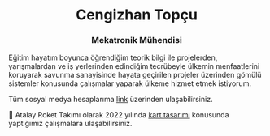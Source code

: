<h1 align="center">Cengizhan Topçu</h1> 
<h3 align="center">Mekatronik Mühendisi</h3>

Eğitim hayatım boyunca öğrendiğim teorik bilgi ile projelerden, yarışmalardan ve iş yerlerinden edindiğim tecrübeyle ülkemin menfaatlerini koruyarak savunma sanayisinde hayata geçirilen projeler üzerinden gömülü sistemler konusunda çalışmalar yaparak ülkeme hizmet etmek istiyorum.

Tüm sosyal medya hesaplarıma [link](https://linktr.ee/cengizhantopcu53) üzerinden ulaşabilirsiniz.

:electric_plug: Atalay Roket Takımı olarak 2022 yılında [kart tasarımı](https://github.com/atalayroket/atalay_karttasarimi) konusunda yaptığımız çalışmalara ulaşabilirsiniz.
